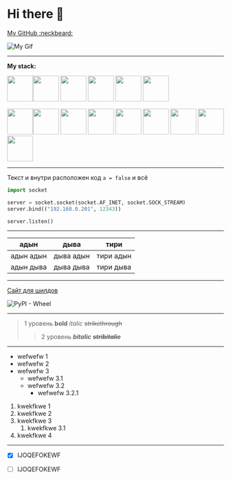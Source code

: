 # **Hi there** 👋

[My GitHub :neckbeard:](https://github.com/ismailbayramov)

![My Gif](https://lh6.googleusercontent.com/proxy/7aFY-n4lfZgKqn4ZyzGyzZJ9cDcWTJ2fZwSijkvmGe55KV0F7NK3aWBTcJpIVf3NoI7HAk9N86sjeDioi5L_heNmd9BOLi6r96VVwK8RXfLqHYFhBRql9aAKQokoSOlgXMyMUfkz)

---

**My stack:**

<img src="https://cdn.jsdelivr.net/gh/devicons/devicon@latest/icons/python/python-original.svg" width="60"/><img src="https://cdn.jsdelivr.net/gh/devicons/devicon@latest/icons/html5/html5-original.svg" width="60"/>
<img src="https://cdn.jsdelivr.net/gh/devicons/devicon@latest/icons/css3/css3-original.svg" width="60"/>
<img src="https://cdn.jsdelivr.net/gh/devicons/devicon@latest/icons/javascript/javascript-original.svg" width="60"/>
<img src="https://cdn.jsdelivr.net/gh/devicons/devicon@latest/icons/typescript/typescript-original.svg" width="60"/>
<img src="https://cdn.jsdelivr.net/gh/devicons/devicon@latest/icons/swift/swift-original.svg" width="60"/>
          
<img src="https://cdn.jsdelivr.net/gh/devicons/devicon@latest/icons/react/react-original.svg" width="60"/><img src="https://cdn.jsdelivr.net/gh/devicons/devicon@latest/icons/vuejs/vuejs-original.svg" width="60"/>
<img src="https://cdn.jsdelivr.net/gh/devicons/devicon@latest/icons/vitejs/vitejs-original.svg" width="60"/>
<img src="https://cdn.jsdelivr.net/gh/devicons/devicon@latest/icons/express/express-original.svg" width="60"/>
<img src="https://cdn.jsdelivr.net/gh/devicons/devicon@latest/icons/postgresql/postgresql-original.svg" width="60"/>
<img src="https://cdn.jsdelivr.net/gh/devicons/devicon@latest/icons/mongodb/mongodb-original.svg" width="60"/>
<img src="https://cdn.jsdelivr.net/gh/devicons/devicon@latest/icons/fastapi/fastapi-original.svg" width="60"/>
<img src="https://cdn.jsdelivr.net/gh/devicons/devicon@latest/icons/docker/docker-original.svg" width="60"/>
<img src="https://cdn.jsdelivr.net/gh/devicons/devicon@latest/icons/arduino/arduino-original.svg" width="60"/>            

___

Текст и внутри расположен код `a = false` и всё

```python
import socket

server = socket.socket(socket.AF_INET, socket.SOCK_STREAM)
server.bind(("192.168.0.201", 12343))

server.listen()
```

--- 

| адын | дыва | тири |
|------|------|------|
|адын адын|дыва адын|тири адын|
|адын дыва|дыва дыва|тири дыва|

---

[Сайт для шилдов](https://shields.io, "Клик")

![PyPI - Wheel](https://img.shields.io/pypi/wheel/ds?style=flat&logo=github&label=test%20shield&labelColor=blue&color=yellow)

___

> 1 уровень **bold** *italic* ~~strikethrough~~
>> 2 уровень ***bitalic*** ***~~stribitalic~~***

___

+ wefwefw 1
+ wefwefw 2
+ wefwefw 3
  + wefwefw 3.1
  + wefwefw 3.2
    + wefwefw 3.2.1
  
1. kwekfkwe 1
2. kwekfkwe 2
3. kwekfkwe 3
   1. kwekfkwe 3.1
4. kwekfkwe 4

---

- [X] IJOQEFOKEWF
- [ ] IJOQEFOKEWF
  
